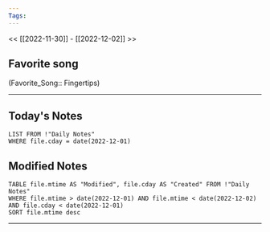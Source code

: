 ```yaml
---
Tags:
---
```

<< [[2022-11-30]] - [[2022-12-02]] >>
## Favorite song
(Favorite_Song:: Fingertips)
___
## Today's Notes
```dataview
LIST FROM !"Daily Notes"
WHERE file.cday = date(2022-12-01)
```
## Modified Notes
```dataview
TABLE file.mtime AS "Modified", file.cday AS "Created" FROM !"Daily Notes" 
WHERE file.mtime > date(2022-12-01) AND file.mtime < date(2022-12-02) AND file.cday < date(2022-12-01)
SORT file.mtime desc
```
___

